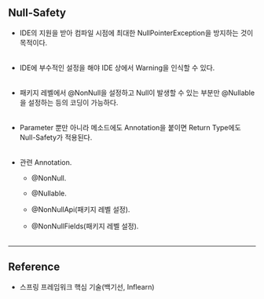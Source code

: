 Null-Safety
-----------

-	IDE의 지원을 받아 컴파일 시점에 최대한 NullPointerException을 방지하는 것이 목적이다.<br><br>
-	IDE에 부수적인 설정을 해야 IDE 상에서 Warning을 인식할 수 있다.<br><br>
-	패키지 레벨에서 @NonNull을 설정하고 Null이 발생할 수 있는 부분만 @Nullable을 설정하는 등의 코딩이 가능하다.<br><br>
-	Parameter 뿐만 아니라 메소드에도 Annotation을 붙이면 Return Type에도 Null-Safety가 적용된다.<br><br>
-	관련 Annotation.

	-	@NonNull.

	-	@Nullable.

	-	@NonNullApi(패키지 레벨 설정).

	-	@NonNullFields(패키지 레벨 설정).<br><br>

---

Reference
---------

-	스프링 프레임워크 핵심 기술(백기선, Inflearn)
